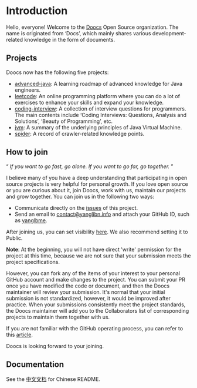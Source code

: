 # Introduction
Hello, everyone! Welcome to the [Doocs](https://github.com/doocs) Open Source organization. The name is originated from ‘Docs’, which mainly shares various development-related knowledge in the form of documents.

## Projects
Doocs now has the following five projects:

- [advanced-java](https://github.com/doocs/advanced-java): A learning roadmap of advanced knowledge for Java engineers.
- [leetcode](https://github.com/doocs/leetcode): An online programming platform where you can do a lot of exercises to enhance your skills and expand your knowledge.
- [coding-interview](https://github.com/doocs/coding-interview): A collection of interview questions for programmers. The main contents include ‘Coding Interviews: Questions, Analysis and Solutions’, ‘Beauty of Programming’, etc.
- [jvm](https://github.com/doocs/jvm): A summary of the underlying principles of Java Virtual Machine.
- [spider](https://github.com/doocs/spider): A record of crawler-related knowledge points.

## How to join
“ *If you want to go fast, go alone. If you want to go far, go together.* ”

I believe many of you have a deep understanding that participating in open source projects is very helpful for personal growth. If you love open source or you are curious about it, join Doocs, work with us, maintain our projects and grow together. You can join us in the following two ways:

- Communicate directly on the [issues](https://github.com/doocs/intro/issues) of this project.
- Send an email to [contact@yanglibn.info](mailto:contact@yanglibn.info) and attach your GitHub ID, such as [yanglbme](https://github.com/yanglbme).

After joining us, you can set visibility [here](https://github.com/orgs/doocs/people). We also recommend setting it to Public.

**Note**: At the beginning, you will not have direct 'write' permission for the project at this time, because we are not sure that your submission meets the project specifications.

However, you can fork any of the items of your interest to your personal GitHub account and make changes to the project. You can submit your PR once you have modified the code or document, and then the Doocs maintainer will review your submission. It's normal that your initial submission is not standardized, however, it would be improved after practice. When your submissions consistently meet the project standards, the Doocs maintainer will add you to the Collaborators list of corresponding projects to maintain them together with us.

If you are not familiar with the GitHub operating process, you can refer to this [article](https://github.com/doocs/leetcode/blob/master/.github/CONTRIBUTING.md).

Doocs is looking forward to your joining.

## Documentation
See the [中文文档](https://github.com/doocs/intro/wiki/%E4%BB%8B%E7%BB%8D) for Chinese README.
